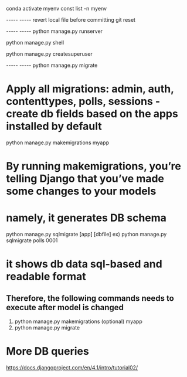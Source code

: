 conda activate myenv
const list -n myenv

----- <Git> -----
revert local file before committing
git reset <pathspec>

----- <System>  -----
python manage.py runserver

python manage.py shell

python manage.py createsuperuser


----- <DB>      -----
python manage.py migrate
# Apply all migrations: admin, auth, contenttypes, polls, sessions - create db fields based on the apps installed by default

python manage.py makemigrations myapp
# By running makemigrations, you’re telling Django that you’ve made some changes to your models 
# namely, it generates DB schema


python manage.py sqlmigrate [app] [dbfile]
ex) python manage.py sqlmigrate polls 0001
# it shows db data sql-based and readable format

## Therefore, the following commands needs to execute after model is changed
1.  python manage.py makemigrations (optional) myapp
2.  python manage.py migrate

# More DB queries
https://docs.djangoproject.com/en/4.1/intro/tutorial02/
